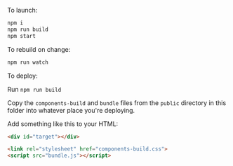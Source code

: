 To launch:

```sh
npm i
npm run build
npm start
```

To rebuild on change:

```sh
npm run watch
```

To deploy:

Run `npm run build`

Copy the `components-build` and `bundle` files from the `public` directory in this folder into whatever place you're deploying.

Add something like this to your HTML:

```html
<div id="target"></div>

<link rel="stylesheet" href="components-build.css">
<script src="bundle.js"></script>
```

